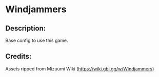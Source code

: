 # Windjammers

## Description: 

Base config to use this game.

## Credits: 

Assets ripped from Mizuumi Wiki (https://wiki.gbl.gg/w/Windjammers)

